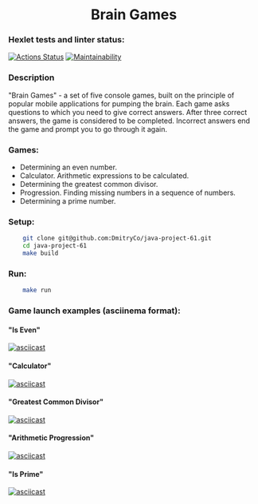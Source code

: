 # <h1 align="center">Brain Games</h1>
### Hexlet tests and linter status:
[![Actions Status](https://github.com/DmitryCo/java-project-61/actions/workflows/hexlet-check.yml/badge.svg)](https://github.com/DmitryCo/java-project-61/actions)
[![Maintainability](https://api.codeclimate.com/v1/badges/bbc5e74e07e9f42af423/maintainability)](https://codeclimate.com/github/DmitryCo/java-project-61/maintainability)

### Description
"Brain Games" - a set of five console games, built on the principle of popular mobile applications for pumping the brain. Each game asks questions to which you need to give correct answers. After three correct answers, the game is considered to be completed. Incorrect answers end the game and prompt you to go through it again.
### Games:
* Determining an even number.
* Calculator. Arithmetic expressions to be calculated.
* Determining the greatest common divisor.
* Progression. Finding missing numbers in a sequence of numbers.
* Determining a prime number.

### Setup:
```bash
    git clone git@github.com:DmitryCo/java-project-61.git
    cd java-project-61
    make build
```

### Run:
```bash
    make run
```

### Game launch examples (asciinema format):
#### "Is Even"
[![asciicast](https://asciinema.org/a/589Bo3ZFHtDRtK91oSDjCLIeZ.svg)](https://asciinema.org/a/589Bo3ZFHtDRtK91oSDjCLIeZ)
#### "Calculator"
[![asciicast](https://asciinema.org/a/AM2ikNStqKXjnKLvYIq3POHk0.svg)](https://asciinema.org/a/AM2ikNStqKXjnKLvYIq3POHk0)
#### "Greatest Common Divisor"
[![asciicast](https://asciinema.org/a/jeaKaeQmt3FQSIpDmoTliwBIF.svg)](https://asciinema.org/a/jeaKaeQmt3FQSIpDmoTliwBIF)
#### "Arithmetic Progression"
[![asciicast](https://asciinema.org/a/cDVTmppuv4PAKeLhCQt0rgouH.svg)](https://asciinema.org/a/cDVTmppuv4PAKeLhCQt0rgouH)
#### "Is Prime"
[![asciicast](https://asciinema.org/a/qgZdA6M6btavFURH0zsNfVrTf.svg)](https://asciinema.org/a/qgZdA6M6btavFURH0zsNfVrTf)